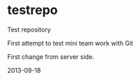 testrepo
========

Test repository

First attempt to test mini team work with Git

First change from server side.

2013-09-18